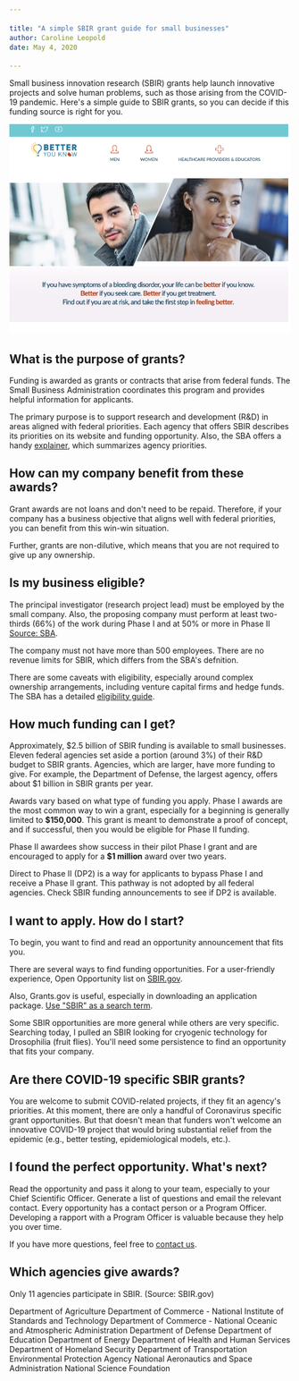 ```yaml
---

title: "A simple SBIR grant guide for small businesses"  
author: Caroline Leopold
date: May 4, 2020

---
```


Small business innovation research (SBIR) grants help launch innovative projects and solve human problems, such as those arising from the COVID-19 pandemic. Here's a simple guide to SBIR grants, so you can decide if this funding source is right for you.

![alt text](../images/betteryouknow.png "Better You Know website")

## What is the purpose of grants?

Funding is awarded as grants or contracts that arise from federal funds. The Small Business Administration coordinates this program and provides helpful information for applicants. 

The primary purpose is to support research and development (R&D) in areas aligned with federal priorities. Each agency that offers SBIR describes its priorities on its website and funding opportunity. Also, the SBA offers a handy [explainer](https://www.sbir.gov/tutorials/individual-agency-requirements/), which summarizes agency priorities.

## How can my company benefit from these awards?
 
Grant awards are not loans and don't need to be repaid. Therefore, if your company has a business objective that aligns well with federal priorities, you can benefit from this win-win situation. 

Further, grants are non-dilutive, which means that you are not required to give up any ownership. 

## Is my business eligible? 

The principal investigator (research project lead) must be employed by the small company. Also, the proposing company must perform at least two-thirds (66%) of the work during Phase I and at 50% or more in Phase II [Source: SBA](https://www.sbir.gov/applicants).

The company must not have more than 500 employees. There are no revenue limits for SBIR, which differs from the SBA's defnition. 

There are some caveats with eligibility, especially around complex ownership arrangements, including venture capital firms and hedge funds.  The SBA has a detailed [eligibility guide](https://www.sbir.gov/sites/default/files/elig_size_compliance_guide.pdf).

## How much funding can I get?

Approximately, $2.5 billion of SBIR funding is available to small businesses. Eleven federal agencies set aside a portion (around 3%) of their R&D budget to SBIR grants. Agencies, which are larger, have more funding to give. For example, the Department of Defense, the largest agency, offers about $1 billion in SBIR grants per year. 

Awards vary based on what type of funding you apply. Phase I awards are the most common way to win a grant, especially for a beginning is generally limited to **$150,000**. This grant is meant to demonstrate a proof of concept, and if successful, then you would be eligible for Phase II funding. 

Phase II awardees show success in their pilot Phase I grant and are encouraged to apply for a **$1 million** award over two years. 

Direct to Phase II (DP2) is a way for applicants to bypass Phase I and receive a Phase II grant. This pathway is not adopted by all federal agencies. Check SBIR funding announcements to see if DP2 is available. 

## I want to apply. How do I start? 

To begin, you want to find and read an opportunity announcement that fits you. 

There are several ways to find funding opportunities. For a user-friendly experience, Open Opportunity list on [SBIR.gov](https://www.sbir.gov/solicitations/open). 

Also, Grants.gov is useful, especially in downloading an application package. [Use "SBIR" as a search term](https://www.grants.gov/web/grants/search-grants.html?keywords=SBIR). 

Some SBIR opportunities are more general while others are very specific. Searching today, I pulled an SBIR looking for cryogenic technology for Drosophilia (fruit flies). You'll need some persistence to find an opportunity that fits your company. 

## Are there COVID-19 specific SBIR grants?

You are welcome to submit COVID-related projects, if they fit an agency's priorities. At this moment, there are only a handful of Coronavirus specific grant opportunities. But that doesn't mean that funders won't welcome an innovative COVID-19 project that would bring substantial relief from the epidemic (e.g., better testing, epidemiological models, etc.).

## I found the perfect opportunity. What's next?

Read the opportunity and pass it along to your team, especially to your Chief Scientific Officer. Generate a list of questions and email the relevant contact. Every opportunity has a contact person or a Program Officer. Developing a rapport with a Program Officer is valuable because they help you over time. 

If you have more questions, feel free to [contact us](https://fuelcopy.com/contact).

## Which agencies give awards? 

Only 11 agencies participate in SBIR. (Source: SBIR.gov) 

Department of Agriculture
Department of Commerce - National Institute of Standards and Technology
Department of Commerce - National Oceanic and Atmospheric Administration
Department of Defense
Department of Education
Department of Energy
Department of Health and Human Services
Department of Homeland Security
Department of Transportation
Environmental Protection Agency
National Aeronautics and Space Administration
National Science Foundation







